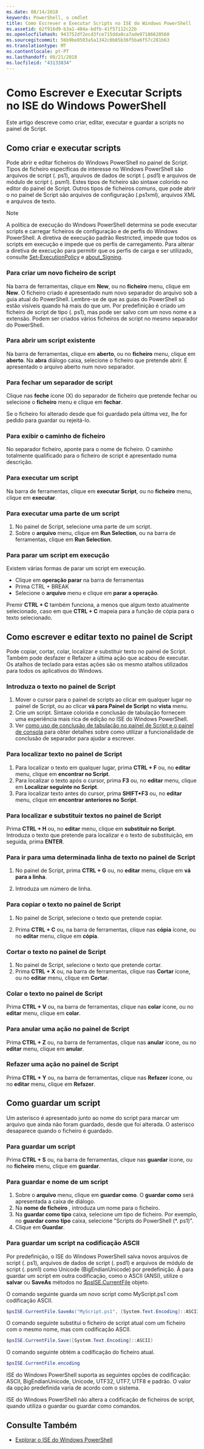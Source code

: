 ```yaml
---
ms.date: 08/14/2018
keywords: PowerShell, o cmdlet
title: Como Escrever e Executar Scripts no ISE do Windows PowerShell
ms.assetid: 62f916d9-b3a1-484a-bdfb-41f57112c22b
ms.openlocfilehash: 943752df2ecd3fce715dda0ca7ade97186620560
ms.sourcegitcommit: 56b9be8503a5a1342c0b85b36f5ba6f57c281b63
ms.translationtype: MT
ms.contentlocale: pt-PT
ms.lasthandoff: 08/21/2018
ms.locfileid: "43133834"
---
```

# <a name="how-to-write-and-run-scripts-in-the-windows-powershell-ise"></a>Como Escrever e Executar Scripts no ISE do Windows PowerShell

Este artigo descreve como criar, editar, executar e guardar a scripts no painel de Script.

## <a name="how-to-create-and-run-scripts"></a>Como criar e executar scripts

Pode abrir e editar ficheiros do Windows PowerShell no painel de Script. Tipos de ficheiro específicas de interesse no Windows PowerShell são arquivos de script (. ps1), arquivos de dados de script (. psd1) e arquivos de módulo de script (. psm1). Estes tipos de ficheiro são sintaxe colorido no editor do painel de Script. Outros tipos de ficheiros comuns, que pode abrir o no painel de Script são arquivos de configuração (.ps1xml), arquivos XML e arquivos de texto.

> [!NOTE]
> A política de execução do Windows PowerShell determina se pode executar scripts e carregar ficheiros de configuração e de perfis do Windows PowerShell. A diretiva de execução padrão Restricted, impede que todos os scripts em execução e impede que os perfis de carregamento. Para alterar a diretiva de execução para permitir que os perfis de carga e ser utilizado, consulte [Set-ExecutionPolicy](/powershell/module/microsoft.powershell.security/set-executionpolicy) e [about_Signing](/powershell/module/microsoft.powershell.core/about/about_signing).

### <a name="to-create-a-new-script-file"></a>Para criar um novo ficheiro de script

Na barra de ferramentas, clique em **New**, ou no **ficheiro** menu, clique em **New**. O ficheiro criado é apresentado num novo separador do arquivo sob a guia atual do PowerShell. Lembre-se de que as guias do PowerShell só estão visíveis quando há mais do que um. Por predefinição é criado um ficheiro de script de tipo (. ps1), mas pode ser salvo com um novo nome e a extensão. Podem ser criados vários ficheiros de script no mesmo separador do PowerShell.

### <a name="to-open-an-existing-script"></a>Para abrir um script existente

Na barra de ferramentas, clique em **aberto**, ou no **ficheiro** menu, clique em **aberto**. Na **abra** diálogo caixa, selecione o ficheiro que pretende abrir. É apresentado o arquivo aberto num novo separador.

### <a name="to-close-a-script-tab"></a>Para fechar um separador de script

Clique nas **feche** ícone (X) do separador de ficheiro que pretende fechar ou selecione o **ficheiro** menu e clique em **fechar**.

Se o ficheiro foi alterado desde que foi guardado pela última vez, lhe for pedido para guardar ou rejeitá-lo.

### <a name="to-display-the-file-path"></a>Para exibir o caminho de ficheiro

No separador ficheiro, aponte para o nome de ficheiro. O caminho totalmente qualificado para o ficheiro de script é apresentado numa descrição.

### <a name="to-run-a-script"></a>Para executar um script

Na barra de ferramentas, clique em **executar Script**, ou no **ficheiro** menu, clique em **executar**.

### <a name="to-run-a-portion-of-a-script"></a>Para executar uma parte de um script

1. No painel de Script, selecione uma parte de um script.
2. Sobre o **arquivo** menu, clique em **Run Selection**, ou na barra de ferramentas, clique em **Run Selection**.

### <a name="to-stop-a-running-script"></a>Para parar um script em execução

Existem várias formas de parar um script em execução.

- Clique em **operação parar** na barra de ferramentas
- Prima CTRL + BREAK
- Selecione o **arquivo** menu e clique em **parar a operação**.

Premir **CTRL + C** também funciona, a menos que algum texto atualmente selecionado, caso em que **CTRL + C** mapeia para a função de cópia para o texto selecionado.

## <a name="how-to-write-and-edit-text-in-the-script-pane"></a>Como escrever e editar texto no painel de Script

Pode copiar, cortar, colar, localizar e substituir texto no painel de Script. Também pode desfazer e Refazer a última ação que acabou de executar. Os atalhos de teclado para estas ações são os mesmo atalhos utilizados para todos os aplicativos do Windows.

### <a name="to-enter-text-in-the-script-pane"></a>Introduza o texto no painel de Script

1. Mover o cursor para o painel de scripts ao clicar em qualquer lugar no painel de Script, ou ao clicar **vá para Painel de Script** no **vista** menu.
2. Crie um script. Sintaxe colorida e conclusão de tabulação fornecem uma experiência mais rica de edição no ISE do Windows PowerShell.
3. Ver [como uso de conclusão de tabulação no painel de Script e o painel de consola](How-to-Use-Tab-Completion-in-the-Script-Pane-and-Console-Pane.md) para obter detalhes sobre como utilizar a funcionalidade de conclusão de separador para ajudar a escrever.

### <a name="to-find-text-in-the-script-pane"></a>Para localizar texto no painel de Script

1. Para localizar o texto em qualquer lugar, prima **CTRL + F** ou, no **editar** menu, clique em **encontrar no Script**.
2. Para localizar o texto após o cursor, prima **F3** ou, no **editar** menu, clique em **Localizar seguinte no Script**.
3. Para localizar texto antes do cursor, prima **SHIFT+F3** ou, no **editar** menu, clique em **encontrar anteriores no Script**.

### <a name="to-find-and-replace-text-in-the-script-pane"></a>Para localizar e substituir textos no painel de Script

Prima **CTRL + H** ou, no **editar** menu, clique em **substituir no Script**. Introduza o texto que pretende para localizar e o texto de substituição, em seguida, prima **ENTER**.

### <a name="to-go-to-a-particular-line-of-text-in-the-script-pane"></a>Para ir para uma determinada linha de texto no painel de Script

1. No painel de Script, prima **CTRL + G** ou, no **editar** menu, clique em **vá para a linha**.

2. Introduza um número de linha.

### <a name="to-copy-text-in-the-script-pane"></a>Para copiar o texto no painel de Script

1. No painel de Script, selecione o texto que pretende copiar.

2. Prima **CTRL + C** ou, na barra de ferramentas, clique nas **cópia** ícone, ou no **editar** menu, clique em **cópia**.

### <a name="to-cut-text-in-the-script-pane"></a>Cortar o texto no painel de Script

1. No painel de Script, selecione o texto que pretende cortar.
2. Prima **CTRL + X** ou, na barra de ferramentas, clique nas **Cortar** ícone, ou no **editar** menu, clique em **Cortar**.

### <a name="to-paste-text-into-the-script-pane"></a>Colar o texto no painel de Script

Prima **CTRL + V** ou, na barra de ferramentas, clique nas **colar** ícone, ou no **editar** menu, clique em **colar**.

### <a name="to-undo-an-action-in-the-script-pane"></a>Para anular uma ação no painel de Script

Prima **CTRL + Z** ou, na barra de ferramentas, clique nas **anular** ícone, ou no **editar** menu, clique em **anular**.

### <a name="to-redo-an-action-in-the-script-pane"></a>Refazer uma ação no painel de Script

Prima **CTRL + Y** ou, na barra de ferramentas, clique nas **Refazer** ícone, ou no **editar** menu, clique em **Refazer**.

## <a name="how-to-save-a-script"></a>Como guardar um script

Um asterisco é apresentado junto ao nome do script para marcar um arquivo que ainda não foram guardado, desde que foi alterada. O asterisco desaparece quando o ficheiro é guardado.

### <a name="to-save-a-script"></a>Para guardar um script

Prima **CTRL + S** ou, na barra de ferramentas, clique nas **guardar** ícone, ou no **ficheiro** menu, clique em **guardar**.

### <a name="to-save-and-name-a-script"></a>Para guardar e nome de um script

1. Sobre o **arquivo** menu, clique em **guardar como**. O **guardar como** será apresentada a caixa de diálogo.
2. Na **nome de ficheiro** , introduza um nome para o ficheiro.
3. Na **guardar como tipo** caixa, selecione um tipo de ficheiro. Por exemplo, no **guardar como tipo** caixa, selecione "Scripts do PowerShell (\*. ps1)".
4. Clique em **Guardar**.

### <a name="to-save-a-script-in-ascii-encoding"></a>Para guardar um script na codificação ASCII

Por predefinição, o ISE do Windows PowerShell salva novos arquivos de script (. ps1), arquivos de dados de script (. psd1) e arquivos de módulo de script (. psm1) como Unicode (BigEndianUnicode) por predefinição. Â para guardar um script em outra codificação, como o ASCII (ANSI), utilize o **salvar** ou **SaveAs** métodos no [$psISE.CurrentFile](the-ise-object-model-hierarchy.md) objeto.

O comando seguinte guarda um novo script como MyScript.ps1 com codificação ASCII.

```powershell
$psISE.CurrentFile.SaveAs("MyScript.ps1", [System.Text.Encoding]::ASCII)
```

O comando seguinte substitui o ficheiro de script atual com um ficheiro com o mesmo nome, mas com codificação ASCII.

```powershell
$psISE.CurrentFile.Save([System.Text.Encoding]::ASCII)
```

O comando seguinte obtém a codificação do ficheiro atual.

```powershell
$psISE.CurrentFile.encoding
```

ISE do Windows PowerShell suporta as seguintes opções de codificação: ASCII, BigEndianUnicode, Unicode, UTF32, UTF7, UTF8 e padrão. O valor da opção predefinida varia de acordo com o sistema.

ISE do Windows PowerShell não altera a codificação de ficheiros de script, quando utiliza o guardar ou guardar como comandos.

## <a name="see-also"></a>Consulte Também

- [Explorar o ISE do Windows PowerShell](../../getting-started/fundamental/exploring-the-windows-powershell-ise.md)
